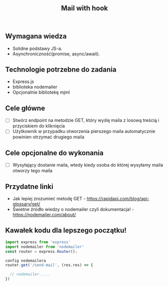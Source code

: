 <h2 align="center">Mail with hook </h2>

<br>

## Wymagana wiedza

- Solidne podstawy JS-a.
- Asynchroniczność(promise, async/await).

## Technologie potrzebne do zadania

- Express.js
- biblioteka nodemailer
- Opcjonalnie bibliotekę mjml

## Cele główne

- [ ] Stwórz endpoint na metodzie GET, który wyślę maila z losową treścią i przyciskiem do kliknięcia
- [ ] Użytkownik w przypadku otworzenia pierszego maila automatycznie powinien otrzymać drugiego maila

## Cele opcjonalne do wykonania

- [ ] Wysyłający dostanie maila, wtedy kiedy osoba do której wysyłamy maila otworzy tego maila

## Przydatne linki

- Jak lepiej zrozumieć metodę GET - https://rapidapi.com/blog/api-glossary/get/
- Świetne źródło wiedzy o nodemailer czyli dokumentacja! - https://nodemailer.com/about/

## Kawałek kodu dla lepszego początku!

```javascript
import express from 'express'
import nodemailer from 'nodemailer'
const router = express.Router();

config nodemailera
router.get('/send-mail', (res,res) => {

  // nodemailer.....
})
```
